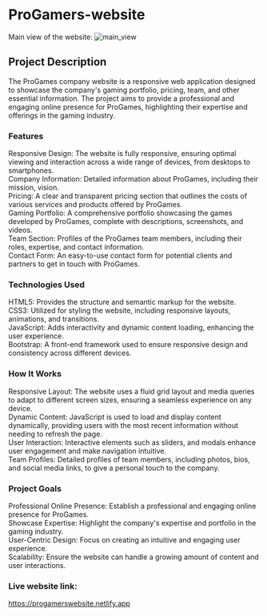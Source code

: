 # ProGamers-website

Main view of the website:
![main_view](https://github.com/user-attachments/assets/74fac76f-a4d8-41e5-b892-da6dbafd4158)


## Project Description
The ProGames company website is a responsive web application designed to showcase the company's gaming portfolio, pricing, team, and other essential information. The project aims to provide a professional and engaging online presence for ProGames, highlighting their expertise and offerings in the gaming industry.


### Features
Responsive Design: The website is fully responsive, ensuring optimal viewing and interaction across a wide range of devices, from desktops to smartphones.  
Company Information: Detailed information about ProGames, including their mission, vision.  
Pricing: A clear and transparent pricing section that outlines the costs of various services and products offered by ProGames.  
Gaming Portfolio: A comprehensive portfolio showcasing the games developed by ProGames, complete with descriptions, screenshots, and videos.  
Team Section: Profiles of the ProGames team members, including their roles, expertise, and contact information.  
Contact Form: An easy-to-use contact form for potential clients and partners to get in touch with ProGames.  


### Technologies Used
HTML5: Provides the structure and semantic markup for the website.  
CSS3: Utilized for styling the website, including responsive layouts, animations, and transitions.  
JavaScript: Adds interactivity and dynamic content loading, enhancing the user experience.  
Bootstrap: A front-end framework used to ensure responsive design and consistency across different devices.  


### How It Works
Responsive Layout: The website uses a fluid grid layout and media queries to adapt to different screen sizes, ensuring a seamless experience on any device.  
Dynamic Content: JavaScript is used to load and display content dynamically, providing users with the most recent information without needing to refresh the page.  
User Interaction: Interactive elements such as sliders, and modals enhance user engagement and make navigation intuitive.  
Team Profiles: Detailed profiles of team members, including photos, bios, and social media links, to give a personal touch to the company.  


### Project Goals
Professional Online Presence: Establish a professional and engaging online presence for ProGames.  
Showcase Expertise: Highlight the company's expertise and portfolio in the gaming industry.  
User-Centric Design: Focus on creating an intuitive and engaging user experience.  
Scalability: Ensure the website can handle a growing amount of content and user interactions.  


### Live website link:
https://progamerswebsite.netlify.app
